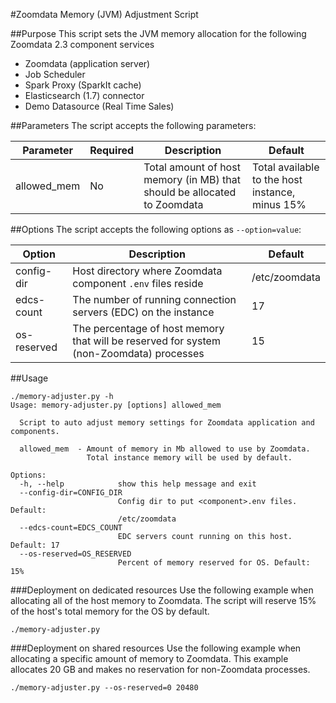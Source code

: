 #Zoomdata Memory (JVM) Adjustment Script

##Purpose
This script sets the JVM memory allocation for the following Zoomdata 2.3 component services
- Zoomdata (application server)
- Job Scheduler
- Spark Proxy (SparkIt cache)
- Elasticsearch (1.7) connector
- Demo Datasource (Real Time Sales)

##Parameters
The script accepts the following parameters:

| Parameter |  Required  |  Description  |  Default  |
| --- | --- | --- | --- |
| allowed_mem | No | Total amount of host memory (in MB) that should be allocated to Zoomdata | Total available to the host instance, minus 15%

##Options
The script accepts the following options as `--option=value`:

| Option |  Description  |  Default  |
| --- | --- | --- |
| config-dir | Host directory where Zoomdata component `.env` files reside | /etc/zoomdata
| edcs-count | The number of running connection servers (EDC) on the instance | 17
| os-reserved | The percentage of host memory that will be reserved for system (non-Zoomdata) processes | 15

##Usage
```
./memory-adjuster.py -h
Usage: memory-adjuster.py [options] allowed_mem

  Script to auto adjust memory settings for Zoomdata application and components.

  allowed_mem  - Amount of memory in Mb allowed to use by Zoomdata.
                 Total instance memory will be used by default.

Options:
  -h, --help            show this help message and exit
  --config-dir=CONFIG_DIR
                        Config dir to put <component>.env files. Default:
                        /etc/zoomdata
  --edcs-count=EDCS_COUNT
                        EDC servers count running on this host. Default: 17
  --os-reserved=OS_RESERVED
                        Percent of memory reserved for OS. Default: 15%
```

###Deployment on dedicated resources
Use the following example when allocating all of the host memory to Zoomdata. The script will reserve 15% of the host's total memory for the OS by default.
```
./memory-adjuster.py
```

###Deployment on shared resources
Use the following example when allocating a specific amount of memory to Zoomdata. This example allocates 20 GB and makes no reservation for non-Zoomdata processes.
```
./memory-adjuster.py --os-reserved=0 20480
```
